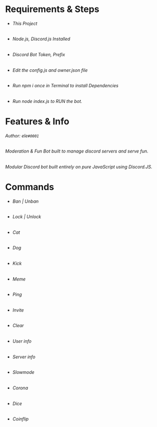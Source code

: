 # Requirements & Steps
- ###### This Project
- ###### Node.js, Discord.js Installed
- ###### Discord Bot Token, Prefix
- ###### Edit the config.js and owner.json file
- ###### Run npm i once in Terminal to install Dependencies
- ###### Run node index.js to RUN the bot.

# Features & Info

###### Author: ele`#0001               ` 
###### Moderation & Fun Bot built to manage discord servers and serve fun.
###### Modular Discord bot built entirely on pure JavaScript using Discord.JS.

# Commands

- ###### Ban | Unban
- ###### Lock | Unlock
- ###### Cat
- ###### Dog
- ###### Kick
- ###### Meme
- ###### Ping
- ###### Invite
- ###### Clear
- ###### User info
- ###### Server info
- ###### Slowmode
- ###### Corona
- ###### Dice
- ###### Coinflip

